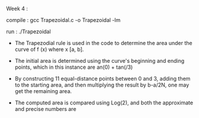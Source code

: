 
Week 4 : 

compile : gcc Trapezoidal.c -o Trapezoidal -lm

run : ./Trapezoidal

* The Trapezodial rule is used in the code to determine the area under the curve of f (x) where x [a, b].

* The initial area is determined using the curve's beginning and ending points, which in this instance are an(0) + tan(/3)

* By constructing 11 equal-distance points between 0 and 3, adding them to the starting area, and then multiplying the result by b-a/2N, one may get the remaining area.

*  The computed area is compared using Log(2), and both the approximate and precise numbers are 


